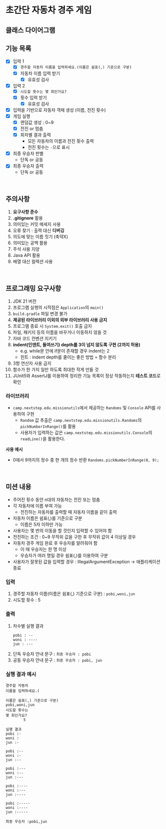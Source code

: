 # 초간단 자동차 경주 게임

## 클래스 다이어그램

## 기능 목록

- [X] 입력 1
    - [X] `경주할 자동차 이름을 입력하세요.(이름은 쉼표(,) 기준으로 구분)`
    - [X] 자동차 이름 입력 받기
        - [X] 유효성 검사
- [X] 입력 2
    - [X] `시도할 횟수는 몇 회인가요?`
    - [X] 횟수 입력 받기
        - [X] 유효성 검사
- [X] 입력을 기반으로 자동차 객체 생성 (이름, 전진 횟수)
- [X] 게임 실행
    - [X] 랜덤값 생성 : 0~9
    - [X] 전진 or 멈춤
    - [X] 회차별 결과 출력
        - 모든 자동차의 이름과 전진 횟수 출력
        - 전진 횟수는 `-`으로 표시
- [X] 최종 우승자 판별
    - 단독 or 공동
- [X] 최종 우승자 출력
    - 단독 or 공동

<br>

## 주의사항

1. **요구사항 준수**
2. **.gitignore** 활용
3. 의미있는 커밋 메세지 사용
4. 오류 찾기 : 출력 대신 **디버깅**
5. 의도에 맞는 이름 짓기 (축약X)
6. 의미있는 공백 활용
7. 주석 사용 지양
8. Java API 활용
9. 배열 대신 컬렉션 사용

<br>

## 프로그래밍 요구사항

1. JDK 21 버전
2. 프로그램 실행의 시작점은 `Application`의 `main()`
3. `build.gradle` 파일 변경 불가
4. **제공된 라이브러리 이외의 외부 라이브러리 사용 금지**
5. 프로그램 종료 시 `System.exit()` 호출 금지
6. 파일, 패키지 등의 이름을 바꾸거나 이동하지 않을 것
7. 자바 코드 컨벤션 지키기
8. **indent(인덴트, 들여쓰기) depth를 3이 넘지 않도록 구현 (2까지 허용)**
    - e.g. while문 안에 if문이 존재할 경우 indent는 2
    - 힌트 : indent depth를 줄이는 좋은 방법 = 함수 분리
9. 3항 연산자 사용 금지
10. 함수가 한 가지 일만 하도록 최대한 작게 만들 것
11. JUnit5와 AssertJ를 이용하여 정리한 기능 목록이 정상 작동하는지 **테스트 코드**로 확인

### 라이브러리

- `camp.nextstep.edu.missionutils`에서 제공하는 `Randoms` 및 `Console` API를 사용하여 구현
    - `Random` 값 추출은 `camp.nextstep.edu.missionutils.Randoms`의 `pickNumberInRange()`를 활용
    - 사용자가 입력하는 값은 `camp.nextstep.edu.missionutils.Console`의 `readLine()`을 활용한다.

**사용 예시**

- 0에서 9까지의 정수 중 한 개의 정수 반환
  `Randoms.pickNumberInRange(0, 9);`

<br>

## 미션 내용

- 주어진 횟수 동안 n대의 자동차는 전진 또는 멈춤
- 각 자동차에 이름 부여 가능
    - 전진하는 자동차를 출력할 때 자동차 이름을 같이 출력
- 자동차 이름은 쉼표(,)를 기준으로 구분
    - 이름은 5자 이하만 가능
- 사용자는 몇 번의 이동을 할 것인지 입력할 수 있어야 함
- 전진하는 조건 : 0~9 무작위 값을 구한 후 무작위 값이 4 이상일 경우
- 자동차 경주 게임 완료 후 우승자를 알려줘야 함
    - 이 때 우승자는 한 명 이상
    - 우승자가 여러 명일 경우 쉼표(,)를 이용하여 구분
- 사용자가 잘못된 값을 입력할 경우 : IllegalArgumentException → 애플리케이션 종료

### 입력

1. 경주할 자동차 이름(이름은 쉼표(,) 기준으로 구분) : `pobi,woni,jun`
2. 시도할 횟수 : 5

### 출력

1. 차수별 실행 결과
    ```
    pobi : --
    woni : ----
    jun : ---
    ```
2. 단독 우승자 안내 문구 : `최종 우승자 : pobi`
3. 공동 우승자 안내 문구 : `최종 우승자 : pobi, jun`

### 실행 결과 예시

```
경주할 자동차
이름을 입력하세요.(

이름은 쉼표(,) 기준으로 구분)
pobi,woni,jun
시도할 횟수는
몇 회인가요?
        5

실행 결과
pobi :-
woni :
jun :-

pobi :--
woni :-
jun :--

pobi :---
woni :--
jun :---

pobi :----
woni :---
jun :----

pobi :-----
woni :----
jun :-----

최종 우승자 :pobi,jun
```